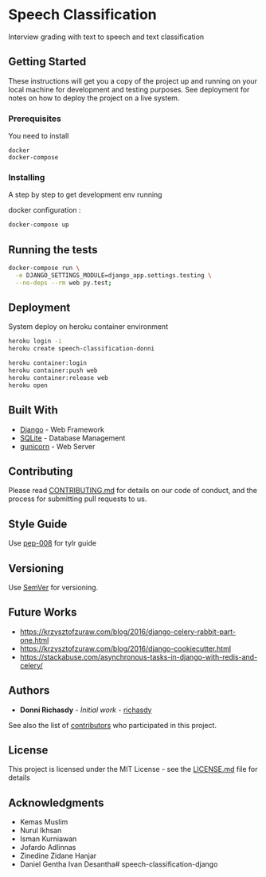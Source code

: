 # Speech Classification
Interview grading with text to speech and text classification

## Getting Started

These instructions will get you a copy of the project up and running on your local machine for development and testing purposes. See deployment for notes on how to deploy the project on a live system.

### Prerequisites

You need to install

```
docker
docker-compose
```

### Installing

A step by step to get development env running

docker configuration :

```sh
docker-compose up
```

## Running the tests

```sh
docker-compose run \
  -e DJANGO_SETTINGS_MODULE=django_app.settings.testing \
  --no-deps --rm web py.test;
```

## Deployment

System deploy on heroku container environment

```sh
heroku login -i
heroku create speech-classification-donni

heroku container:login
heroku container:push web
heroku container:release web
heroku open

```

## Built With

* [Django](https://www.djangoproject.com/) - Web Framework
* [SQLite](https://www.sqlite.org) - Database Management
* [gunicorn](http://gunicorn.org) - Web Server

## Contributing

Please read [CONTRIBUTING.md](CONTRIBUTING.md) for details on our code of conduct, and the process for submitting pull requests to us.

## Style Guide

Use [pep-008](https://www.python.org/dev/peps/pep-0008) for tylr guide

## Versioning

Use [SemVer](http://semver.org/) for versioning. 

## Future Works
* https://krzysztofzuraw.com/blog/2016/django-celery-rabbit-part-one.html
* https://krzysztofzuraw.com/blog/2016/django-cookiecutter.html
* https://stackabuse.com/asynchronous-tasks-in-django-with-redis-and-celery/ 

## Authors

* **Donni Richasdy** - *Initial work* - [richasdy](https://github.com/richasdy)

See also the list of [contributors](https://github.com/richasdy/speech-classification-dri/contributors) who participated in this project.

## License

This project is licensed under the MIT License - see the [LICENSE.md](LICENSE.md) file for details

## Acknowledgments

* Kemas Muslim
* Nurul Ikhsan
* Isman Kurniawan
* Jofardo Adlinnas
* Zinedine Zidane Hanjar
* Daniel Gentha Ivan Desantha#   s p e e c h - c l a s s i f i c a t i o n - d j a n g o  
 